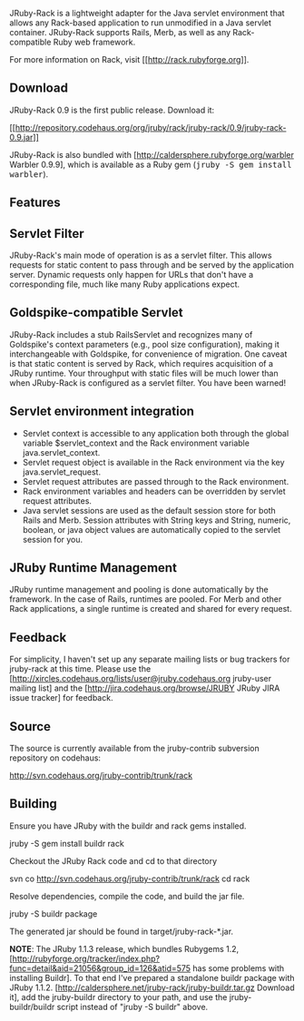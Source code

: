 JRuby-Rack is a lightweight adapter for the Java servlet environment that allows any Rack-based application to run unmodified in a Java servlet container. JRuby-Rack supports Rails, Merb, as well as any Rack-compatible Ruby web framework.

For more information on Rack, visit [[http://rack.rubyforge.org]].

Download
--------

JRuby-Rack 0.9 is the first public release. Download it:

[[http://repository.codehaus.org/org/jruby/rack/jruby-rack/0.9/jruby-rack-0.9.jar]]

JRuby-Rack is also bundled with [http://caldersphere.rubyforge.org/warbler Warbler 0.9.9], which is available as a Ruby gem (<tt>jruby -S gem install warbler</tt>).

Features
--------

Servlet Filter
--------------

JRuby-Rack's main mode of operation is as a servlet filter. This allows requests for static content to pass through and be served by the
application server. Dynamic requests only happen for URLs that don't have a corresponding file, much like many Ruby applications expect.

Goldspike-compatible Servlet
----------------------------

JRuby-Rack includes a stub RailsServlet and recognizes many of Goldspike's context parameters (e.g., pool size configuration), making it
interchangeable with Goldspike, for convenience of migration. One caveat is that static content is served by Rack, which requires acquisition of
a JRuby runtime. Your throughput with static files will be much lower than when JRuby-Rack is configured as a servlet filter. You have been
warned!

Servlet environment integration
-------------------------------

* Servlet context is accessible to any application both through the global variable $servlet_context and the Rack environment variable java.servlet_context.
* Servlet request object is available in the Rack environment via the key java.servlet_request.
* Servlet request attributes are passed through to the Rack environment.
* Rack environment variables and headers can be overridden by servlet request attributes.
* Java servlet sessions are used as the default session store for both Rails and Merb. Session attributes with String keys and String, numeric, boolean, or java object values are automatically copied to the servlet session for you.

JRuby Runtime Management
------------------------

JRuby runtime management and pooling is done automatically by the framework. In the case of Rails, runtimes are pooled. For Merb and other Rack
applications, a single runtime is created and shared for every request.

Feedback
--------

For simplicity, I haven't set up any separate mailing lists or bug trackers for jruby-rack at this time. Please use the [http://xircles.codehaus.org/lists/user@jruby.codehaus.org jruby-user mailing list] and the [http://jira.codehaus.org/browse/JRUBY JRuby JIRA issue tracker] for feedback.

Source
------

The source is currently available from the jruby-contrib subversion repository on codehaus:

http://svn.codehaus.org/jruby-contrib/trunk/rack

Building
--------

Ensure you have JRuby with the buildr and rack gems installed.

  jruby -S gem install buildr rack

Checkout the JRuby Rack code and cd to that directory

  svn co http://svn.codehaus.org/jruby-contrib/trunk/rack
  cd rack

Resolve dependencies, compile the code, and build the jar file.

  jruby -S buildr package

The generated jar should be found in target/jruby-rack-*.jar.

**NOTE**: The JRuby 1.1.3 release, which bundles Rubygems 1.2, [http://rubyforge.org/tracker/index.php?func=detail&aid=21056&group_id=126&atid=575 has some problems with installing Buildr]. To that end I've prepared a standalone buildr package with JRuby 1.1.2. [http://caldersphere.net/jruby-rack/jruby-buildr.tar.gz Download it], add the jruby-buildr directory to your path, and use the jruby-buildr/buildr script instead of "jruby -S buildr" above.

